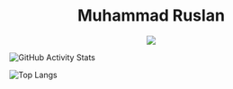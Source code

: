 <h1 align="center">Muhammad Ruslan</h1>

<p align="center">
  <a href="https://skillicons.dev">
    <img src="https://skillicons.dev/icons?i=bash,c,cpp,fortran,linux,lua,md,neovim,py,qt,vim&theme=light" />
  </a>
</p>

![GitHub Activity Stats](https://github-readme-stats.vercel.app/api?username=rusl2019&show_icons=true&theme=transparent&count_private=true)

![Top Langs](https://github-readme-stats.vercel.app/api/top-langs/?username=anuraghazra)
